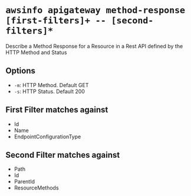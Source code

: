 # `awsinfo apigateway method-response [first-filters]+ -- [second-filters]*`

Describe a Method Response for a Resource in a Rest API defined by the HTTP Method and Status

## Options

* `-m`: HTTP Method. Default GET
* `-s`: HTTP Status. Default 200

## First Filter matches against

* Id
* Name
* EndpointConfigurationType

## Second Filter matches against

* Path
* Id
* ParentId
* ResourceMethods